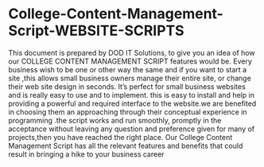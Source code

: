 # College-Content-Management-Script-WEBSITE-SCRIPTS
This document is prepared by DOD IT Solutions, to give you an idea of how our COLLEGE CONTENT MANAGEMENT SCRIPT features would be. Every business wish to be one or other way the same and if you want to start a site ,this allows small business owners manage their entire site, or change their web site design in seconds. It’s perfect for small business websites and is really easy to use and to implement. this is easy to install and help in providing a powerful and required interface to the website.we are benefited in choosing them an approaching through their conceptual  experience in programming .the script works and run smoothly, promptly in the acceptance without leaving any question and preference given for many of  projects,then you have reached the right place. Our College Content Management Script has all the relevant features and benefits that could result in bringing a hike to your business career
